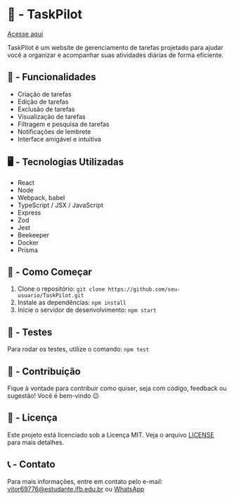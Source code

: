 # 🦉 - TaskPilot

[Acesse aqui](https://taskpilot-eta.vercel.app/)

TaskPilot é um website de gerenciamento de tarefas projetado para ajudar você a organizar e acompanhar suas atividades diárias de forma eficiente.

## 📒 - Funcionalidades
- Criação de tarefas
- Edição de tarefas
- Exclusão de tarefas
- Visualização de tarefas
- Filtragem e pesquisa de tarefas
- Notificações de lembrete
- Interface amigável e intuitiva

## 🖥 - Tecnologias Utilizadas
- React
- Node
- Webpack, babel
- TypeScript / JSX / JavaScript
- Express
- Zod
- Jest
- Beekeeper
- Docker
- Prisma

## 🚀 - Como Começar
1. Clone o repositório: `git clone https://github.com/seu-usuario/TaskPilot.git`
2. Instale as dependências: `npm install`
3. Inicie o servidor de desenvolvimento: `npm start`

## 🧪 - Testes
Para rodar os testes, utilize o comando: `npm test`

## 🤝 - Contribuição 
Fique à vontade para contribuir como quiser, seja com código, feedback ou sugestão! Você é bem-vindo 😉

## 📄 - Licença
Este projeto está licenciado sob a Licença MIT. Veja o arquivo [LICENSE](LICENSE) para mais detalhes.

## 📞 - Contato
Para mais informações, entre em contato pelo e-mail: vitor69776@estudante.ifb.edu.br ou [WhatsApp](https://wa.me/5561994030749)